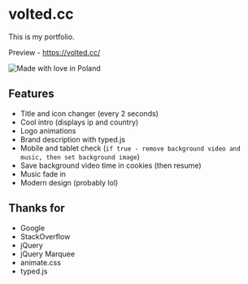 # volted.cc
This is my portfolio.

Preview - https://volted.cc/

![Made with love in Poland](https://madewithlove.now.sh/in?heart=true)

## Features
* Title and icon changer (every 2 seconds)
* Cool intro (displays ip and country)
* Logo animations
* Brand description with typed.js
* Mobile and tablet check (`if true - remove background video and music, then set background image`)
* Save background video time in cookies (then resume)
* Music fade in
* Modern design (probably lol)


## Thanks for
* Google
* StackOverflow
* jQuery
* jQuery Marquee
* animate.css
* typed.js
